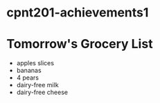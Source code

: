 # cpnt201-achievements1

# Tomorrow's Grocery List
- apples slices
- bananas
- 4 pears
- dairy-free milk
- dairy-free cheese
